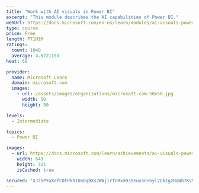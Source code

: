 ```yaml
---
title: "Work with AI visuals in Power BI"
excerpt: "This module describes the AI capabilities of Power BI."
webUrl: https://docs.microsoft.com/en-us/learn/modules/ai-visuals-power-bi/
type: course
price: Free
length: PT1H1M
ratings:
  count: 1040
  average: 4.6721153
heat: 69

provider:
  name: Microsoft Learn
  domain: microsoft.com
  images:
    - url: /assets/images/organizations/microsoft.com-50x50.jpg
      width: 50
      height: 50

levels:
  - Intermediate

topics:
  - Power BI

images:
  - url: https://docs.microsoft.com/learn/achievements/ai-visuals-power-bi-social.png
    width: 643
    height: 321
    isCached: true

secured: "XJz5PYuXefC0tPkh1UnDqBXs2WNjirfnRxm939EuxSn+5yl2GkIgzNqNh7KV9LNl71zvMP73cI9+DARS2c7ME3tVVJ3HKcgGHuZRng3AT60+0erkzhQFF1/x7/iH7j9AQDQ4SCE0Q8kQZ7X5LZr1RqsDzaQ6UPxielzxysoItSrWxEhO60RtdSMiDeyipfHXD4GREKbnxATCqoXCWsXp7vd4W04Ne/R+dvwgxiz07YPxcNZXZEThjx2ZbouQ+G8hPYvpYBrrI1hgCVZvCfh/GcrNsj9Ue9ZMkWIlgwdCS4TxKJzPB1REZCYkicIv+Mxk+JQWLB8/1lpJCV26h3NKNw9io4BOOA4OtG8ouUYBDALrJnwfsbzfp5KjPloV34OVb6Ws0RB7AQ4sR+GX4N0J1//HAMUBX0OPpfgTDLdkjwg=;kxxdvBcRDhXQHphBoESR3Q=="
---
```



